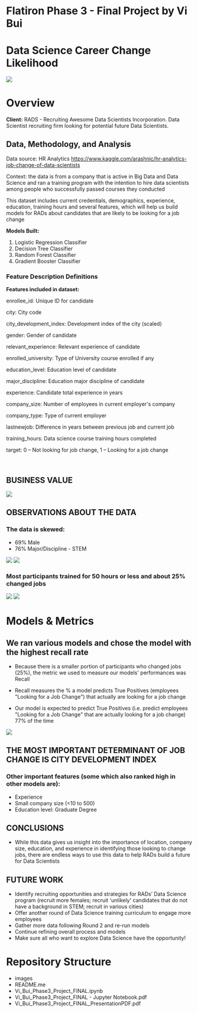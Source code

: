 # Flatiron Phase 3 - Final Project by Vi Bui
# Data Science Career Change Likelihood

<img src='images/Data-Science-Career-Transition.jpeg'>

# Overview

**Client:** RADS - Recruiting Awesome Data Scientists Incorporation. Data Scientist recruiting firm looking for potential future Data Scientists. 

## Data, Methodology, and Analysis <br/> 

Data source: HR Analytics https://www.kaggle.com/arashnic/hr-analytics-job-change-of-data-scientists <br/>

Context: the data is from a company that is active in Big Data and Data Science and ran a training program with the intention to hire data scientists among people who successfully passed courses they conducted

This dataset includes current credentials, demographics, experience, education, training hours and several features, which will help us build models for RADs about candidates that are likely to be looking for a job change 

**Models Built:** 

1. Logistic Regression Classifier
2. Decision Tree Classifier
3. Random Forest Classifier
4. Gradient Booster Classifier

### Feature Description Definitions

**Features included in dataset:**

enrollee_id: Unique ID for candidate

city: City code

city_development_index: Development index of the city (scaled)

gender: Gender of candidate

relevant_experience: Relevant experience of candidate

enrolled_university: Type of University course enrolled if any

education_level: Education level of candidate

major_discipline: Education major discipline of candidate

experience: Candidate total experience in years

company_size: Number of employees in current employer's company

company_type: Type of current employer

lastnewjob: Difference in years between previous job and current job

training_hours: Data science course training hours completed

target: 0 – Not looking for job change, 1 – Looking for a job change

<br>

## BUSINESS VALUE
<img src='images/Business_Value.png'>


## OBSERVATIONS ABOUT THE DATA
### The data is skewed: 
- 69% Male
- 76% Major/Discipline - STEM

<img src='images/DS_Gender.png'>

<img src='images/DS_Major.png'>


<br>

### Most participants trained for 50 hours or less and about 25% changed jobs

<img src='images/DS_Training_Hours.png'>

<img src='images/DS_Career_Change.png'>

<br>

# Models & Metrics 
## We ran various models and chose the model with the highest recall rate 

- Because there is a smaller portion of participants who changed jobs (25%), the metric we used to measure our models' performances was Recall 

- Recall measures the % a model predicts True Positives (employees "Looking for a Job Change") that actually are looking for a job change

- Our model is expected to predict True Positives (i.e. predict employees "Looking for a Job Change" that are actually looking for a job change) 77% of the time


<img src='images/Model_Results.png'>

## THE MOST IMPORTANT DETERMINANT OF JOB CHANGE IS CITY DEVELOPMENT INDEX
### Other important features (some which also ranked high in other models are): 
- Experience 
- Small company size (<10 to 500)
- Education level: Graduate Degree


 ## **CONCLUSIONS** 
- While this data gives us insight into the importance of location, company size, education, and experience in identifying those looking to change jobs, there are endless ways to use this data to help RADs build a future for Data Scientists

## **FUTURE WORK**
- Identify recruiting opportunities and strategies for RADs’ Data Science program (recruit more females; recruit 'unlikely' candidates that do not have a background in STEM; recruit in various cities)
- Offer another round of Data Science training curriculum to engage more employees 
- Gather more data following Round 2 and re-run models
- Continue refining overall process and models
- Make sure all who want to explore Data Science have the opportunity! 


# Repository Structure

- images 
- README.me
- Vi_Bui_Phase3_Project_FINAL.ipynb
- Vi_Bui_Phase3_Project_FINAL - Jupyter Notebook.pdf
- Vi_Bui_Phase3_Project_FINAL_PresentationPDF.pdf


